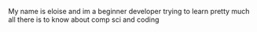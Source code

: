 My name is eloise and im a beginner developer trying to learn pretty much all there is to know about comp sci and coding
